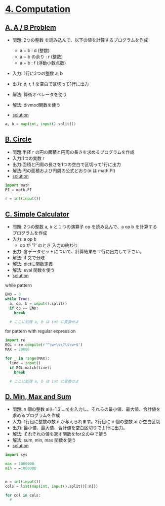 # [4.  Computation ](https://onlinejudge.u-aizu.ac.jp/courses/lesson/2/ITP1/4/)

## [A. A / B Problem ](https://onlinejudge.u-aizu.ac.jp/courses/lesson/2/ITP1/4/ITP1_4_A)

- 問題: 2つの整数 を読み込んで、以下の値を計算するプログラムを作成
    - a ÷ b : d (整数)
    - a ÷ b の余り : r (整数)
    - a ÷ b : f (浮動小数点数)
- 入力: 1行に2つの整数 a, b
- 出力: d, r, f を空白で区切って1行に出力
- 解法: 算術オペレータを使う
- 解法: divmod関数を使う

- [solution](https://onlinejudge.u-aizu.ac.jp/solutions/problem/ITP1_4_A)

```py
a, b = map(int, input().split())
```

## [B. Circle ](https://onlinejudge.u-aizu.ac.jp/courses/lesson/2/ITP1/4/ITP1_4_B)

- 問題:半径 r の円の面積と円周の長さを求めるプログラムを作成
- 入力:1つの実数 r 
- 出力:面積と円周の長さを1つの空白で区切って1行に出力
- 解法:円の面積および円周の公式どおり(π は math.PI)
- [solution](https://onlinejudge.u-aizu.ac.jp/solutions/problem/ITP1_4_B)

```py
import math
PI = math.PI

r = int(input())
```

## [C. Simple Calculator ](https://onlinejudge.u-aizu.ac.jp/courses/lesson/2/ITP1/4/ITP1_4_C)

- 問題: 2つの整数 a, b と１つの演算子 op を読み込んで、a op b を計算するプログラムを作成
- 入力: a op b
    - op が '?' のとき 入力の終わり
- 出力: 各データセットについて、計算結果を１行に出力して下さい。
- 解法: if 文で分岐
- 解法: dictに関数定義
- 解法: eval 関数を使う
- [solution](https://onlinejudge.u-aizu.ac.jp/solutions/problem/ITP1_4_C)

while pattern
```py
END = 0
while True:
  a, op, b = input().split() 
  if op == END:
    break

  # ここに処理 a, b は int に変換せよ

```

for pattern with regular expression
```py
import re
EOL = re.compile(r'^\w+\s\?\s\w+$')
MAX = 20000

for _ in range(MAX):
  line = input()
  if EOL.match(line):
    break

  # ここに処理 a, b は int に変換せよ

```

## [D. Min, Max and Sum ](https://onlinejudge.u-aizu.ac.jp/courses/lesson/2/ITP1/4/ITP1_4_D)

- 問題: n 個の整数 ai(i=1,2,...n)を入力し、それらの最小値、最大値、合計値を求めるプログラムを作成
- 入力: 1行目に整数の数 n が与えられます。2行目に n 個の整数 ai が空白区切
- 出力: 最小値、最大値、合計値を空白区切りで１行に出力。
- 解法: それぞれの値を返す関数をfor文の中で使う
- 解法: sum, min, max 関数を使う
- [solution](https://onlinejudge.u-aizu.ac.jp/solutions/problem/ITP1_4_D)

```py
import sys

max = 1000000
min = −1000000


n = int(input())
cols = list(map(int, input().split()[:n]))

for col in cols:
  # 

```